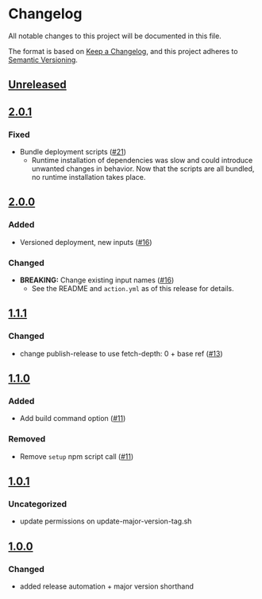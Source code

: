 # Changelog
All notable changes to this project will be documented in this file.

The format is based on [Keep a Changelog](https://keepachangelog.com/en/1.0.0/),
and this project adheres to [Semantic Versioning](https://semver.org/spec/v2.0.0.html).

## [Unreleased]

## [2.0.1]
### Fixed
- Bundle deployment scripts ([#21](https://github.com/MetaMask/action-publish-gh-pages/pull/21))
  - Runtime installation of dependencies was slow and could introduce unwanted changes in behavior. Now that the scripts are all bundled, no runtime installation takes place.

## [2.0.0]
### Added
- Versioned deployment, new inputs ([#16](https://github.com/MetaMask/action-publish-gh-pages/pull/16))

### Changed
- **BREAKING:** Change existing input names ([#16](https://github.com/MetaMask/action-publish-gh-pages/pull/16))
  - See the README and `action.yml` as of this release for details.

## [1.1.1]
### Changed
- change publish-release to use fetch-depth: 0 + base ref ([#13](https://github.com/MetaMask/action-publish-gh-pages/pull/13))

## [1.1.0]
### Added
- Add build command option ([#11](https://github.com/MetaMask/action-publish-gh-pages/pull/11))

### Removed
- Remove `setup` npm script call ([#11](https://github.com/MetaMask/action-publish-gh-pages/pull/11))

## [1.0.1]
### Uncategorized
- update permissions on update-major-version-tag.sh

## [1.0.0]
### Changed
- added release automation + major version shorthand

[Unreleased]: https://github.com/MetaMask/action-publish-gh-pages/compare/v2.0.1...HEAD
[2.0.1]: https://github.com/MetaMask/action-publish-gh-pages/compare/v2.0.0...v2.0.1
[2.0.0]: https://github.com/MetaMask/action-publish-gh-pages/compare/v1.1.1...v2.0.0
[1.1.1]: https://github.com/MetaMask/action-publish-gh-pages/compare/v1.1.0...v1.1.1
[1.1.0]: https://github.com/MetaMask/action-publish-gh-pages/compare/v1.0.1...v1.1.0
[1.0.1]: https://github.com/MetaMask/action-publish-gh-pages/compare/v1.0.0...v1.0.1
[1.0.0]: https://github.com/MetaMask/action-publish-gh-pages/releases/tag/v1.0.0
